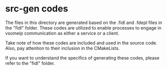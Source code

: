 # src-gen codes

The files in this directory are generated based on the .fidl and .fdepl files in the "fidl" folder. These codes are utilized to enable processes to engage in vsomeip communication as either a service or a client.


Take note of how these codes are included and used in the source code. Also, pay attention to their inclusion in the CMakeLists.

If you want to understand the specifics of generating these codes, please refer to the "fidl" folder.
